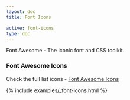 ```yaml
---
layout: doc
title: Font Icons

active: font-icons
type: doc
---
```


<p class="lead">
	Font Awesome - The iconic font and CSS toolkit.
</p>

<!-- Icon font -->
<h3 class="panel-doc__heading">Font Awesome Icons</h3>
Check the full list icons - <a href="http://fontawesome.io/icons/" target="_blank" title="Font Awesome">Font Awesome Icons</a>

{% include examples/_font-icons.html %}
